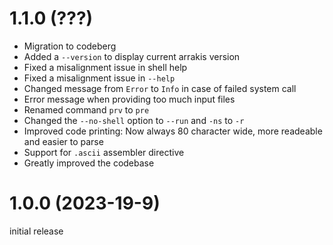 # 1.1.0 (???)

* Migration to codeberg
* Added a `--version` to display current arrakis version
* Fixed a misalignment issue in shell help
* Fixed a misalignment issue in `--help`
* Changed message from `Error` to `Info` in case of failed system call
* Error message when providing too much input files
* Renamed command `prv` to `pre`
* Changed the `--no-shell` option to `--run` and `-ns` to `-r`
* Improved code printing: Now always 80 character wide, more readeable and
  easier to parse
* Support for `.ascii` assembler directive
* Greatly improved the codebase

# 1.0.0 (2023-19-9)

initial release

